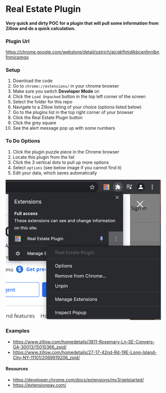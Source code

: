 # Real Estate Plugin

#### Very quick and dirty POC for a plugin that will pull some information from Zillow and do a quick calculation.

### Plugin Url
https://chrome.google.com/webstore/detail/ostrich/aicgkflmidjkbcenllnnlbnfnmicpmgo

### Setup
1. Download the code
1. Go to `chrome://extensions/` in your chrome browser
1. Make sure you switch **Developer Mode** on
1. Click the `Load Unpacked` button in the top left corner of the screen
1. Select the folder for this repo
1. Navigate to a Zillow listing of your choice (options listed below)
1. Go to the plugins list in the top right corner of your browser
1. Click the Real Estate Plugin button
1. Click the grey square
1. See the alert message pop up with some numbers

### To Do Options
1. Click the plugin puzzle piece in the Chrome browser
1. Locate this plugin from the list
1. Click the 3 vertical dots to pull up more options
1. Select `options` (see below image if you cannot find it)
1. Edit your data, which saves automatically

![GitHub Logo](/img/option.png)


### Examples
- https://www.zillow.com/homedetails/3811-Rosemary-Ln-SE-Conyers-GA-30013/15010366_zpid/
- https://www.zillow.com/homedetails/27-17-42nd-Rd-19E-Long-Island-City-NY-11101/2069919206_zpid/

#### Resources
- https://developer.chrome.com/docs/extensions/mv3/getstarted/
- https://extensionpay.com/
